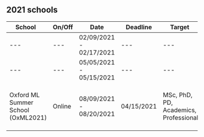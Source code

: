 ## 2021 schools  

<link rel="stylesheet" type="text/css" media="all" href="custom.css" />

School &nbsp;&nbsp; |On/Off | Date | Deadline | Target &nbsp;&nbsp; | Talk | Fees | Aid | Link 
--- | --- |  --- | --- | --- | --- | --- | --- | --- 
--- | --- | 02/09/2021 - 02/17/2021 | --- |  --- | --- | --- | --- | ---
--- | --- | 05/05/2021 - 05/15/2021 | --- |  --- | --- | --- | --- | ---
Oxford ML Summer School (OxML2021) | Online | 08/09/2021 - 08/20/2021 | 04/15/2021 | MSc, PhD, PD, Academics, Professionals | No | £400 (MSc/PhD), £600 (PD/Acad), £1500 (Profes) | fee waiver | www.oxfordml.school
